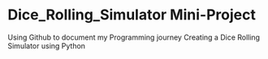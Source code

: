 # Dice_Rolling_Simulator Mini-Project
Using Github to document my Programming journey
Creating a Dice Rolling Simulator using Python

